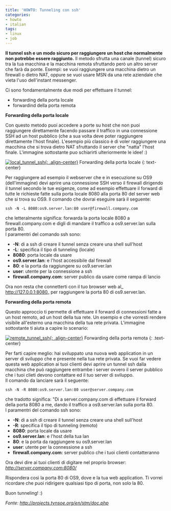 ```yaml
---
title: 'HOWTO: Tunneling con ssh'
categories:
- howto
- italian
tags:
- linux
- job
---
```

**Il tunnel ssh e un modo sicuro per raggiungere un host che normalmente non potrebbe essere raggiunto.**
Il metodo sfrutta una canale (tunnel) sicuro tra la tua macchina e la macchina remota sfruttando però un altro server che farà da ponte.
Esempi: se vuoi raggiungere una macchina dietro un firewall o dietro NAT, oppure se vuoi usare MSN da una rete aziendale che vieta l'uso dell'instant messenger.

Ci sono fondamentalmente due modi per effettuare il tunnel:

  * forwarding della porta locale
  * forwardind della porta remota
    
**Forwarding della porta locale**

Con questo metodo puoi accedere a porte su host che non puoi raggiungere
direttamente facendo passare il traffico in una connessione SSH ad un host
pubblico (che a sua volta deve poter raggiungere direttamente l'host finale).
L'esempio più classico è di voler raggiungere una macchina che si trova dietro
NAT sfruttando il server che "natta" l'host finale. L'immagine sottostante puo
schiarirti ulteriormente le idee! :)

[![local_tunnel_ssh]({{site.url}}/assets/images/local_tunnel_ssh.png){: .align-center}]({{site.url}}/assets/images/local_tunnel_ssh.png)
Forwarding della porta locale
{: text-center}

Per raggiungere ad esempio il webserver che e in esecuzione su OS9
(dell'immagine) devi aprire una connessione SSH verso il firewall dirigendo il
tunnel secondo le tue esigenze, come ad esempio effettuare il forward di tutte
le richieste fatte sulla porta locale 8080 alla porta 80 del server web che si
trova su OS9. Il comando che dovrai eseguire sarà il seguente:

```
ssh -N -L 8080:os9.server.lan:80 user@firewall.company.com
```

che letteralmente significa: forwarda la porta locale 8080 a
firewall.company.com e digli di mandare il traffico a os9.server.lan sulla
porta 80.  
I paramentri del comando ssh sono:

  * **-N**: di a ssh di creare il tunnel senza creare una shell sull'host
  * **-L**: specifica il tipo di tunneling (locale)
  * **8080**: porta locale da usare
  * **os9.server.lan**: e l'host accessibile dal firewall
  * **80**: e la porta da raggiungere su os9.server.lan
  * **user**: utente per la connessione a ssh
  * **firewall.company.com**: server publico da usare come rampa di lancio

Ora non resta che connetterti con il tuo browser web al_
http://127.0.0.1:8080_ per raggiungere la porta 80 di os9.server.lan.

**Forwarding della porta remota**

Questo approccio ti permette di effettuare il forward di connessioni fatte a
un host remoto, ad un host della tua rete. Un esempio e che vorresti rendere
visibile all'esterno una macchina della tua rete privata. L'immagine
sottostante ti aiuta a capire lo scenario:

[![remote_tunnel_ssh]({{site.url}}/assets/images/remote_tunnel_ssh.png){: .align-center}]({{site.url}}/assets/images/remote_tunnel_ssh.png)
Forwarding della porta remota
{: .text-center}

Per farti capire meglio: hai sviluppato una nuova web application in un server
di sviluppo che e presente nella tua rete privata. Se vuoi far vedere questa
web application ai tuoi clienti devi aprire un tunnel ssh dalla macchina che
può raggiungere entrambe i server ovvero il server pubblico che i tuoi clieti
devono contattare ed il tuo server di sviluppo.  
Il comando da lanciare sarà il seguente:

```
ssh -N -R 8080:os9.server.lan:80 user@server.company.com
```
che tradotto significa: "Di a server.company.com di effettuare il forward
della porta 8080 a me, dando il traffico a os9.server.lan sulla porta 80.  
I paramentri del comando ssh sono:

  * **-N**: di a ssh di creare il tunnel senza creare una shell sull'host
  * **-R**: specifica il tipo di tunneling (remoto)
  * **8080**: porta locale da usare
  * **os9.server.lan**: e l'host della tua lan
  * **80**: e la porta da raggiungere su os9.server.lan
  * **user**: utente per la connessione a ssh
  * **firewall.company.com**: server publico che i tuoi clienti contatteranno
  
Ora devi dire ai tuoi clienti di digitare nel proprio browser:
_http://server.company.com:8080/_

Rispondera così la porta 80 di OS9, dove e la tua web application. Ti vorrei
ricordare che puoi ridirigere qualsiasi tipo di porta, non solo la 80.

Buon tunneling! :)

_Fonte: <http://projects.tynsoe.org/en/stm/doc.php>_
